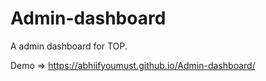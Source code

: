 # Admin-dashboard
A admin dashboard for TOP.

Demo => https://abhiifyoumust.github.io/Admin-dashboard/